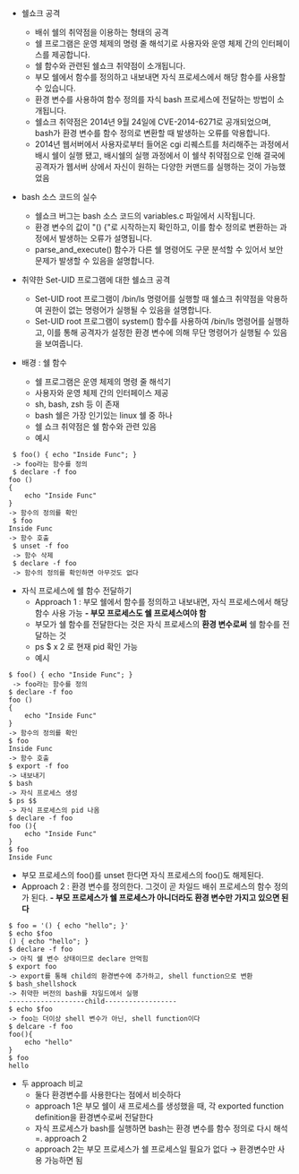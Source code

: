 - 쉘쇼크 공격 
	- 배쉬 쉘의 취약점을 이용하는 형태의 공격
	- 쉘 프로그램은 운영 체제의 명령 줄 해석기로 사용자와 운영 체제 간의 인터페이스를 제공합니다.
	- 쉘 함수와 관련된 쉘쇼크 취약점이 소개됩니다.
	- 부모 쉘에서 함수를 정의하고 내보내면 자식 프로세스에서 해당 함수를 사용할 수 있습니다.
	- 환경 변수를 사용하여 함수 정의를 자식 bash 프로세스에 전달하는 방법이 소개됩니다.
	- 쉘쇼크 취약점은 2014년 9월 24일에 CVE-2014-6271로 공개되었으며, bash가 환경 변수를 함수 정의로 변환할 때 발생하는 오류를 악용합니다.
	- 2014년 웹서버에서 사용자로부터 들어온 cgi 리퀘스트를 처리해주는 과정에서 배시 쉘이 실행 됐고, 배시쉘의 실행 과정에서 이 쉘샥 취약점으로 인해 결국에 공격자가 웹서버 상에서 자신이 원하는 다양한 커맨드를 실행하는 것이 가능했었음
- bash 소스 코드의 실수
	- 쉘쇼크 버그는 bash 소스 코드의 variables.c 파일에서 시작됩니다.
	- 환경 변수의 값이 "() {"로 시작하는지 확인하고, 이를 함수 정의로 변환하는 과정에서 발생하는 오류가 설명됩니다.
	- parse_and_execute() 함수가 다른 쉘 명령어도 구문 분석할 수 있어서 보안 문제가 발생할 수 있음을 설명합니다.
- 취약한 Set-UID 프로그램에 대한 쉘쇼크 공격 
	- Set-UID root 프로그램이 /bin/ls 명령어를 실행할 때 쉘쇼크 취약점을 악용하여 권한이 없는 명령어가 실행될 수 있음을 설명합니다.
	- Set-UID root 프로그램이 system() 함수를 사용하여 /bin/ls 명령어를 실행하고, 이를 통해 공격자가 설정한 환경 변수에 의해 무단 명령어가 실행될 수 있음을 보여줍니다.

- 배경 : 쉘 함수
	- 쉘 프로그램은 운영 체제의 명령 줄 해석기
	- 사용자와 운영 체제 간의 인터페이스 제공
	- sh, bash, zsh 등 이 존재
	- bash 쉘은 가장 인기있는 linux 쉘 중 하나
	- 쉘 쇼크 취약점은 쉘 함수와 관련 있음
	- 예시
```shell
 $ foo() { echo "Inside Func"; }
 -> foo라는 함수를 정의
 $ declare -f foo
foo () 
{ 
    echo "Inside Func"
}
-> 함수의 정의를 확인
 $ foo
Inside Func
-> 함수 호출
 $ unset -f foo
 -> 함수 삭제
 $ declare -f foo
 -> 함수의 정의를 확인하면 아무것도 없다
```

- 자식 프로세스에 쉘 함수 전달하기
	- Approach 1 : 부모 쉘에서 함수를 정의하고 내보내면, 자식 프로세스에서 해당 함수 사용 가능
	**- 부모 프로세스도 쉘 프로세스여야 함**
	- 부모가 쉘 함수를 전달한다는 것은 자식 프로세스의 **환경 변수로써** 쉘 함수를 전달하는 것
	- ps $ x 2 로 현재 pid 확인 가능
	- 예시
```shell
$ foo() { echo "Inside Func"; }
 -> foo라는 함수를 정의
$ declare -f foo
foo () 
{ 
    echo "Inside Func"
}
-> 함수의 정의를 확인
$ foo
Inside Func
-> 함수 호출
$ export -f foo
-> 내보내기
$ bash 
-> 자식 프로세스 생성
$ ps $$
-> 자식 프로세스의 pid 나옴
$ declare -f foo
foo (){
	echo "Inside Func"
}
$ foo
Inside Func
```

- 부모 프로세스의 foo()를 unset 한다면 자식 프로세스의 foo()도 해제된다.
- Approach 2 : 환경 변수를 정의한다. 그것이 곧 차일드 배쉬 프로세스의 함수 정의가 된다.
	**- 부모 프로세스가 쉘 프로세스가 아니더라도 환경 변수만 가지고 있으면 된다**
```shell
$ foo = '() { echo "hello"; }'
$ echo $foo
() { echo "hello"; }
$ declare -f foo
-> 아직 쉘 변수 상태이므로 declare 안먹힘
$ export foo
-> export를 통해 child의 환경변수에 추가하고, shell function으로 변환
$ bash_shellshock
-> 취약한 버전의 bash를 차일드에서 실행
-------------------child------------------
$ echo $foo
-> foo는 더이상 shell 변수가 아닌, shell function이다
$ delcare -f foo
foo(){
	echo "hello"
}
$ foo
hello
```

- 두 approach 비교
	- 둘다 환경변수를 사용한다는 점에서 비슷하다
	- approach 1은 부모 쉘이 새 프로세스를 생성했을 때, 각 exported function definition을 환경변수로써 전달한다
	- 자식 프로세스가 bash를 실행하면 bash는 환경 변수를 함수 정의로 다시 해석 =. approach 2
	- approach 2는 부모 프로세스가 쉘 프로세스일 필요가 없다 → 환경변수만 사용 가능하면 됨





